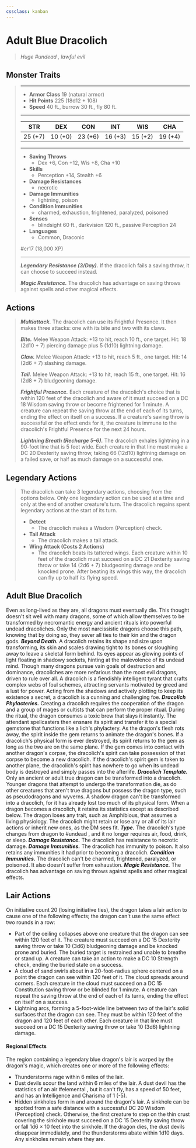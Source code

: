 ```yaml
---
cssclass: kanban
---
```


# Adult Blue Dracolich
>*Huge #undead , lawful evil*
## Monster Traits
>___
>- **Armor Class** 19 (natural armor)
>- **Hit Points** 225 (18d12 + 108)
>- **Speed** 40 ft., burrow 30 ft., fly 80 ft.
>___
>|STR|DEX|CON|INT|WIS|CHA|
>|:---:|:---:|:---:|:---:|:---:|:---:|
>|25 (+7)|10 (+0)|23 (+6)|16 (+3)|15 (+2)|19 (+4)|
>___
>- **Saving Throws**
>	 - Dex +6, Con +12, Wis +8, Cha +10
>- **Skills**
>	 - Perception +14, Stealth +6
>- **Damage Resistances**
>	 - necrotic
>- **Damage Immunities**
>	 - lightning, poison
>- **Condition Immunities**
>	 - charmed, exhaustion, frightened, paralyzed, poisoned
>- **Senses**
>	 - blindsight 60 ft., darkvision 120 ft., passive Perception 24
>- **Languages**
>	 - Common, Draconic
>
> #cr17 (18,000 XP)
>___
>***Legendary Resistance (3/Day).*** If the dracolich fails a saving throw, it can choose to succeed instead.  
>
>***Magic Resistance.*** The dracolich has advantage on saving throws against spells and other magical effects.  
>
## Actions
>***Multiattack.*** The dracolich can use its Frightful Presence. It then makes three attacks: one with its bite and two with its claws.  
>
>***Bite.*** Melee Weapon Attack: +13 to hit, reach 10 ft., one target. Hit: 18 (2d10 + 7) piercing damage plus 5 (1d10) lightning damage.  
>
>***Claw.*** Melee Weapon Attack: +13 to hit, reach 5 ft., one target. Hit: 14 (2d6 + 7) slashing damage.  
>
>***Tail.*** Melee Weapon Attack: +13 to hit, reach 15 ft., one target. Hit: 16 (2d8 + 7) bludgeoning damage.  
>
>***Frightful Presence.*** Each creature of the dracolich's choice that is within 120 feet of the dracolich and aware of it must succeed on a DC 18 Wisdom saving throw or become frightened for 1 minute. A creature can repeat the saving throw at the end of each of its turns, ending the effect on itself on a success. If a creature's saving throw is successful or the effect ends for it, the creature is immune to the dracolich's Frightful Presence for the next 24 hours.  
>
>***Lightning Breath (Recharge 5–6).*** The dracolich exhales lightning in a 90-foot line that is 5 feet wide. Each creature in that line must make a DC 20 Dexterity saving throw, taking 66 (12d10) lightning damage on a failed save, or half as much damage on a successful one.  
>
## Legendary Actions
>The dracolich can take 3 legendary actions, choosing from the options below. Only one legendary action can be used at a time and only at the end of another creature's turn. The dracolich regains spent legendary actions at the start of its turn.
>
>- **Detect**
>	- The dracolich makes a Wisdom (Perception) check.
>- **Tail Attack**
>	- The dracolich makes a tail attack.
>- **Wing Attack (Costs 2 Actions)**
>	- The dracolich beats its tattered wings. Each creature within 10 feet of the dracolich must succeed on a DC 21 Dexterity saving throw or take 14 (2d6 + 7) bludgeoning damage and be knocked prone. After beating its wings this way, the dracolich can fly up to half its flying speed.
## Adult Blue Dracolich
Even as long-lived as they are, all dragons must eventually die. This thought doesn't sit well with many dragons, some of which allow themselves to be transformed by necromantic energy and ancient rituals into powerful undead dracoliches. Only the most narcissistic dragons choose this path, knowing that by doing so, they sever all ties to their kin and the dragon gods.
***Beyond Death.*** A dracolich retains its shape and size upon transforming, its skin and scales drawing tight to its bones or sloughing away to leave a skeletal form behind. Its eyes appear as glowing points of light floating in shadowy sockets, hinting at the malevolence of its undead mind.
Though many dragons pursue vain goals of destruction and dominance, dracoliches are more nefarious than the most evil dragons, driven to rule over all. A dracolich is a fiendishly intelligent tyrant that crafts complex webs of foul schemes, attracting servants motivated by greed and a lust for power. Acting from the shadows and actively plotting to keep its existence a secret, a dracolich is a cunning and challenging foe.
***Dracolich Phylacteries.*** Creating a dracolich requires the cooperation of the dragon and a group of mages or cultists that can perform the proper ritual. During the ritual, the dragon consumes a toxic brew that slays it instantly. The attendant spellcasters then ensnare its spirit and transfer it to a special gemstone that functions like a lich's phylactery. As the dragon's flesh rots away, the spirit inside the gem returns to animate the dragon's bones.
If a dracolich's physical form is ever destroyed, its spirit returns to the gem as long as the two are on the same plane. If the gem comes into contact with another dragon's corpse, the dracolich's spirit can take possession of that corpse to become a new dracolich. If the dracolich's spirit gem is taken to another plane, the dracolich's spirit has nowhere to go when its undead body is destroyed and simply passes into the afterlife.
***Dracolich Template.*** Only an ancient or adult true dragon can be transformed into a dracolich. Younger dragons that attempt to undergo the transformation die, as do other creatures that aren't true dragons but possess the dragon type, such as pseudodragons and wyverns. A shadow dragon can't be transformed into a dracolich, for it has already lost too much of its physical form.
When a dragon becomes a dracolich, it retains its statistics except as described below. The dragon loses any trait, such as Amphibious, that assumes a living physiology. The dracolich might retain or lose any or all of its lair actions or inherit new ones, as the DM sees fit.
***Type.***  The dracolich's type changes from dragon to #undead , and it no longer requires air, food, drink, or sleep.
***Damage Resistance.***  The dracolich has resistance to necrotic damage.
***Damage Immunities.***  The dracolich has immunity to poison. It also retains any immunities it had prior to becoming a dracolich.
***Condition Immunities.***  The dracolich can't be charmed, frightened, paralyzed, or poisoned. It also doesn't suffer from exhaustion.
***Magic Resistance.***  The dracolich has advantage on saving throws against spells and other magical effects.
## Lair Actions
On initiative count 20 (losing initiative ties), the dragon takes a lair action to cause one of the following effects; the dragon can't use the same effect two rounds in a row:
- Part of the ceiling collapses above one creature that the dragon can see within 120 feet of it. The creature must succeed on a DC 15 Dexterity saving throw or take 10 (3d6) bludgeoning damage and be knocked prone and buried. The buried target is restrained and unable to breathe or stand up. A creature can take an action to make a DC 10 Strength check, ending the buried state on a success.
- A cloud of sand swirls about in a 20-foot-radius sphere centered on a point the dragon can see within 120 feet of it. The cloud spreads around corners. Each creature in the cloud must succeed on a DC 15 Constitution saving throw or be blinded for 1 minute. A creature can repeat the saving throw at the end of each of its turns, ending the effect on itself on a success.
- Lightning arcs, forming a 5-foot-wide line between two of the lair's solid surfaces that the dragon can see. They must be within 120 feet of the dragon and 120 feet of each other. Each creature in that line must succeed on a DC 15 Dexterity saving throw or take 10 (3d6) lightning damage.
#### Regional Effects
The region containing a legendary blue dragon's lair is warped by the dragon's magic, which creates one or more of the following effects:
- Thunderstorms rage within 6 miles of the lair.
- Dust devils scour the land within 6 miles of the lair. A dust devil has the statistics of an air #elemental , but it can't fly, has a speed of 50 feet, and has an Intelligence and Charisma of 1 (-5).
- Hidden sinkholes form in and around the dragon's lair. A sinkhole can be spotted from a safe distance with a successful DC 20 Wisdom (Perception) check. Otherwise, the first creature to step on the thin crust covering the sinkhole must succeed on a DC 15 Dexterity saving throw or fall 1d6 × 10 feet into the sinkhole.
If the dragon dies, the dust devils disappear immediately, and the thunderstorms abate within 1d10 days. Any sinkholes remain where they are.